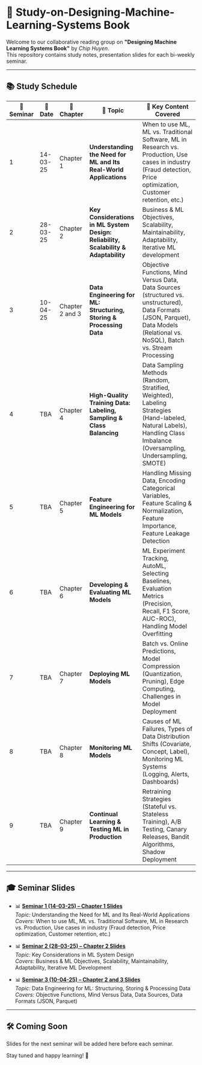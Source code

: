 # 🧠 Study-on-Designing-Machine-Learning-Systems Book

Welcome to our collaborative reading group on **"Designing Machine Learning Systems Book"** by *Chip Huyen*.  
This repository contains study notes, presentation slides for each bi-weekly seminar.

---

## 📚 Study Schedule

| 🔢 Seminar | 📅 Date       | 📖 Chapter     | 🧵 Topic                                                                           | 🧩 Key Content Covered |
|------------|----------------|----------------|-------------------------------------------------------------------------------------|------------------------|
|  1  | 14-03-25       | Chapter 1       | **Understanding the Need for ML and Its Real-World Applications**                   | When to use ML, ML vs. Traditional Software, ML in Research vs. Production, Use cases in industry (Fraud detection, Price optimization, Customer retention, etc.) |
|  2  | 28-03-25       | Chapter 2       | **Key Considerations in ML System Design: Reliability, Scalability & Adaptability** | Business & ML Objectives, Scalability, Maintainability, Adaptability, Iterative ML development |
|  3  | 10-04-25    | Chapter 2 and 3 | **Data Engineering for ML: Structuring, Storing & Processing Data**                 | Objective Functions, Mind Versus Data, Data Sources (structured vs. unstructured), Data Formats (JSON, Parquet), Data Models (Relational vs. NoSQL), Batch vs. Stream Processing |
|  4  | TBA            | Chapter 4       | **High-Quality Training Data: Labeling, Sampling & Class Balancing**                | Data Sampling Methods (Random, Stratified, Weighted), Labeling Strategies (Hand-labeled, Natural Labels), Handling Class Imbalance (Oversampling, Undersampling, SMOTE) |
|  5  | TBA            | Chapter 5       | **Feature Engineering for ML Models**                                               | Handling Missing Data, Encoding Categorical Variables, Feature Scaling & Normalization, Feature Importance, Feature Leakage Detection |
|  6  | TBA            | Chapter 6       | **Developing & Evaluating ML Models**                                               | ML Experiment Tracking, AutoML, Selecting Baselines, Evaluation Metrics (Precision, Recall, F1 Score, AUC-ROC), Handling Model Overfitting |
|  7  | TBA            | Chapter 7       | **Deploying ML Models**                                                             | Batch vs. Online Predictions, Model Compression (Quantization, Pruning), Edge Computing, Challenges in Model Deployment |
|  8  | TBA            | Chapter 8       | **Monitoring ML Models**                                                            | Causes of ML Failures, Types of Data Distribution Shifts (Covariate, Concept, Label), Monitoring ML Systems (Logging, Alerts, Dashboards) |
|  9  | TBA            | Chapter 9       | **Continual Learning & Testing ML in Production**                                   | Retraining Strategies (Stateful vs. Stateless Training), A/B Testing, Canary Releases, Bandit Algorithms, Shadow Deployment |


---

## 🎓 Seminar Slides

- 📊 **[Seminar 1 (14-03-25) – Chapter 1 Slides](https://docs.google.com/presentation/d/1ecPLoq1TOssRCoW6Ia5_S_R_svqTedVA0dIAQuDCXKA/edit?usp=sharing)**  
  *Topic:* Understanding the Need for ML and Its Real-World Applications  
  *Covers:* When to use ML, ML vs. Traditional Software, ML in Research vs. Production, Use cases in industry (Fraud detection, Price optimization, Customer retention, etc.)

- 📊 **[Seminar 2 (28-03-25) – Chapter 2 Slides](https://docs.google.com/presentation/d/17ADeJ3NZQG0R993vQBXa7ekdAp5OZcyCWZlm_SmMUns/edit?usp=sharing)**  
  *Topic:* Key Considerations in ML System Design  
  *Covers:* Business & ML Objectives, Scalability, Maintainability, Adaptability, Iterative ML Development

- 📊 **[Seminar 3 (10-04-25) – Chapter 2 and 3 Slides](https://docs.google.com/presentation/d/1MB0rJ8q98FlGtuNSrck5McIwsb_8mR2AJk_oPXmRWSo/edit?usp=sharing)**  
  *Topic:* Data Engineering for ML: Structuring, Storing & Processing Data  
  *Covers:* Objective Functions, Mind Versus Data, Data Sources, Data Formats (JSON, Parquet)
---

## 🛠️ Coming Soon

Slides for the next seminar will be added here before each seminar.

Stay tuned and happy learning! 🚀
